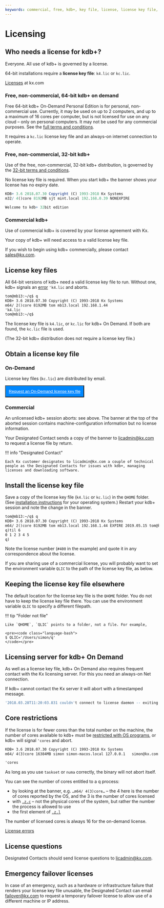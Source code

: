 ```yaml
---
keywords: commercial, free, kdb+, key file, license, license key file, licensing, non-commercial, on-demand, q, qhome, qlic
---
```

# <i class="fas fa-certificate"></i> Licensing




## Who needs a license for kdb+?

Everyone. All use of kdb+ is governed by a license. 

64-bit installations require a **license key file**: `k4.lic` or `kc.lic`.

<i class="far fa-hand-point-right"></i> [Licenses](https://kx.com/connect-with-us/licenses/) at kx.com


### Free, non-commercial, 64-bit kdb+ on demand

Free 64-bit kdb+ On-Demand Personal Edition is for personal, non-commercial use. 
Currently, it may be used on up to 2 computers, and up to a maximum of 16 cores per computer, but is not licensed for use on any cloud – only on personal computers. 
It may not be used for any commercial purposes.
See the [full terms and conditions](https://ondemand.kx.com/). 

It requires a `kc.lic` license key file and an always-on internet connection to operate.


### Free, non-commercial, 32-bit kdb+

Use of the free, non-commercial, 32-bit kdb+ distribution, is governed by the [32-bit terms and conditions](https://kx.com/download/). 

No license key file is required.
When you start kdb+ the banner shows your license has no expiry date.

```q
KDB+ 3.6 2018.07.30 Copyright (C) 1993-2018 Kx Systems
m32/ 4()core 8192MB sjt mint.local 192.168.0.39 NONEXPIRE

Welcome to kdb+ 32bit edition
```


### Commercial kdb+

Use of commercial kdb+ is covered by your license agreement with Kx.

Your copy of kdb+ will need access to a valid license key file.

If you wish to begin using kdb+ commercially, please contact sales@kx.com.


## License key files

All 64-bit versions of kdb+ need a valid license key file to run.
Without one, kdb+ signals an [error](../basics/errors.md#license-errors) `'k4.lic` and aborts.

```txt
tom@mb13:~/q$ q
KDB+ 3.6 2018.07.30 Copyright (C) 1993-2018 Kx Systems
m64/ 2()core 8192MB tom mb13.local 192.168.1.44
'k4.lic
tom@mb13:~/q$ 
```

The license key file is `k4.lic`, or `kc.lic` for kdb+ On Demand.
If both are found, the `kc.lic` file is used.

(The 32-bit kdb+ distribution does not require a license key file.)


## Obtain a license key file

### On-Demand

License key files (`kc.lic`) are distributed by email. 

<button style="background: #0088ff; padding: 10px;" type="button">
    <a href="https://ondemand.kx.com/" style="color: white">
        <i class="fas fa-certificate"></i>
        Request an On-Demand license key file
    </a>
</button>


### Commercial

An unlicensed kdb+ session aborts: see above.
The banner at the top of the aborted session contains machine-configuration information but no license information. 

Your Designated Contact sends a copy of the banner to licadmin@kx.com to request a license file by return. 

!!! info "Designated Contact"

    Each Kx customer designates to licadmin@kx.com a couple of technical people as the Designated Contacts for issues with kdb+, managing licenses and downloading software. 


## Install the license key file

Save a copy of the license key file (`k4.lic` or `kc.lic`) in the `QHOME` folder. 
(See [installation instructions](install/index.md#install) for your operating system.) 
Restart your kdb+ session and note the change in the banner. 

```txt
tom@mb13:~/q$ q
KDB+ 3.6 2018.07.30 Copyright (C) 1993-2018 Kx Systems
m64/ 2()core 8192MB tom mb13.local 192.168.1.44 EXPIRE 2019.05.15 tom@kx.com #400
q)til 6
0 1 2 3 4 5
q)
```

Note the license number (`#400` in the example) and quote it in any correspondence about the license. 

If you are sharing use of a commercial license, you will probably want to set the environment variable `QLIC` to the path of the license key file, as below.


## Keeping the license key file elsewhere

The default location for the license key file is the `QHOME` folder. You do not have to keep the license key file there. You can use the environment variable `QLIC` to specify a different filepath.

!!! tip "Folder not file"

    Like `QHOME`, `QLIC` points to a folder, not a file. For example,

    <pre><code class="language-bash">
    $ QLIC='/Users/simon/q'
    </code></pre>


## Licensing server for kdb+ On Demand

As well as a license key file, kdb+ On Demand also requires frequent contact with the Kx licensing server. 
For this you need an always-on Net connection.

If kdb+ cannot contact the Kx server it will abort with a timestamped message.

```q
'2018.03.28T11:20:03.831 couldn't connect to license daemon -- exiting
```


## Core restrictions

If the license is for fewer cores than the total number on the machine, the number of cores available to kdb+ must be [restricted with OS programs](../kb/cpu-affinity.md), or kdb+ will signal `'cores` and abort.

```txt
KDB+ 3.6 2018.07.30 Copyright (C) 1993-2018 Kx Systems
m64/ 4(3)core 16384MB simon simon-macos.local 127.0.0.1   simon@kx.com #40000

'cores
```

As long as you use `taskset` or `numa` correctly, the binary will not abort itself.

You can see the number of cores entitled to a q process:

-   by looking at the banner, e.g. `…m64/ 4(3)core…` – the 4 here is the number of cores reported by the OS, and the 3 is the number of cores licensed 
-   with [`.z.c`](../ref/dotz.md#zc-cores) – not the physical cores of the system, but rather the number the process is allowed to use
-   the first element of [`.z.l`](../ref/dotz.md#zl-license) 

The number of licensed cores is always 16 for the on-demand license. 

<i class="far fa-hand-point-right"></i> [License errors](../basics/errors.md#license-errors)


## License questions

Designated Contacts should send license questions to licadmin@kx.com. 

## Emergency failover licenses

In case of an emergency, such as a hardware or infrastructure failure that renders your license key file unusable, the Designated Contact can email failover@kx.com to request a temporary failover license to allow use of a different machine or IP address. 

